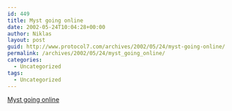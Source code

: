 ```yaml
---
id: 449
title: Myst going online
date: 2002-05-24T10:04:28+00:00
author: Niklas
layout: post
guid: http://www.protocol7.com/archives/2002/05/24/myst-going-online/
permalink: /archives/2002/05/24/myst_going_online/
categories:
  - Uncategorized
tags:
  - Uncategorized
---
```

<div class='microid-1dc434610ff40a7a1600aef167770b135056bb91'>
  <p>
    <a href="http://www.reuters.com/news_article.jhtml;jsessionid=XK2Q0ON4XSYLKCRBAEZSFEYKEEATIIWD?type=internetnews&StoryID=999692">Myst going online</a>
  </p>
</div>